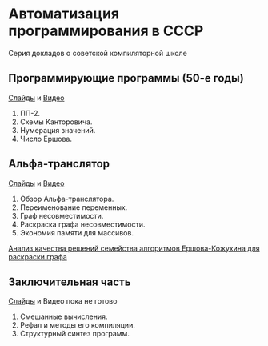 # Автоматизация программирования в СССР

Серия докладов о советской компиляторной школе

## Программирующие программы (50-е годы)

[Слайды](soviet_compilers_1.pdf) и [Видео](https://www.youtube.com/watch?v=0bTdplAlGYg)

1. ПП-2.
1. Схемы Канторовича.
1. Нумерация значений.
1. Число Ершова.

## Альфа-транслятор

[Слайды](soviet_compilers_2.pdf) и [Видео](https://www.youtube.com/watch?v=Q2ErYDuVAWo)

1. Обзор Альфа-транслятора.
1. Переименование переменных.
1. Граф несовместимости.
1. Раскраска графа несовместимости.
1. Экономия памяти для массивов.

[Анализ качества решений семейства алгоритмов Ершова-Кожухина для раскраски графа](https://itstd-journal.ru/wp-content/uploads/2024/03/ANALYSIS-OF-SOLUTION-QUALITY-OF-THE-FAMILY-OF-YERSHOV-KOZHUKHIN-ALGORITHMS-FOR-GRAPH-COLORIN.pdf)

## Заключительная часть

[Слайды](soviet_compilers_3.pdf) и Видео пока не готово

1. Смешанные вычисления.
1. Рефал и методы его компиляции.
1. Структурный синтез программ.
